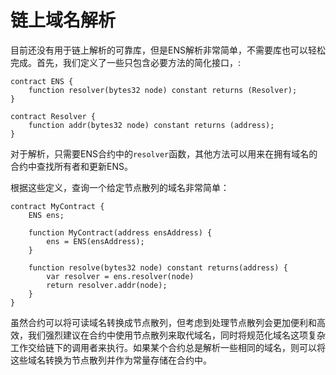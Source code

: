 # 链上域名解析

目前还没有用于链上解析的可靠库，但是ENS解析非常简单，不需要库也可以轻松完成。首先，我们定义了一些只包含必要方法的简化接口，:

```text
contract ENS {
    function resolver(bytes32 node) constant returns (Resolver);
}

contract Resolver {
    function addr(bytes32 node) constant returns (address);
}
```

对于解析，只需要ENS合约中的`resolver`函数，其他方法可以用来在拥有域名的合约中查找所有者和更新ENS。

根据这些定义，查询一个给定节点散列的域名非常简单：

```text
contract MyContract {
    ENS ens;

    function MyContract(address ensAddress) {
        ens = ENS(ensAddress);
    }

    function resolve(bytes32 node) constant returns(address) {
        var resolver = ens.resolver(node)
        return resolver.addr(node);
    }
}
```

虽然合约可以将可读域名转换成节点散列，但考虑到处理节点散列会更加便利和高效，我们强烈建议在合约中使用节点散列来取代域名，同时将规范化域名这项复杂工作交给链下的调用者来执行。如果某个合约总是解析一些相同的域名，则可以将这些域名转换为节点散列并作为常量存储在合约中。

